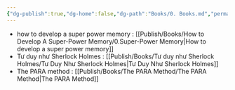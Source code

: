 ```yaml
---
{"dg-publish":true,"dg-home":false,"dg-path":"Books/0. Books.md","permalink":"/books/0-books/","dgPassFrontmatter":true,"noteIcon":"","updated":"2025-01-31T08:19:40.967+07:00"}
---
```


- how to develop a super power memory : [[Publish/Books/How to Develop A Super-Power Memory/0.Super-Power Memory\|How to develop a super power memory]]
- Tư duy như Sherlock Holmes : [[Publish/Books/Tư duy như Sherlock Holmes/Tư Duy Như Sherlock Holmes\|Tư Duy Như Sherlock Holmes]]
- The PARA method : [[Publish/Books/The PARA Method/The PARA Method\|The PARA Method]]